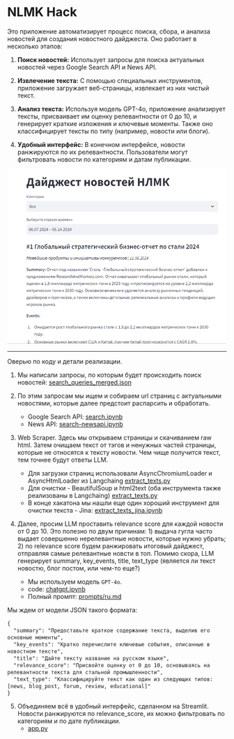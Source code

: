 # NLMK Hack

Это приложение автоматизирует процесс поиска, сбора, и анализа новостей для создания новостного дайджеста. Оно работает в несколько этапов:

1. **Поиск новостей:** Использует запросы для поиска актуальных новостей через Google Search API и News API.
   
2. **Извлечение текста:** С помощью специальных инструментов, приложение загружает веб-страницы, извлекает из них чистый текст.

3. **Анализ текста:** Используя модель GPT-4o, приложение анализирует тексты, присваивает им оценку релевантности от 0 до 10, и генерирует краткие изложения и ключевые моменты. Также оно классифицирует тексты по типу (например, новости или блоги).

4. **Удобный интерфейс:** В конечном интерфейсе, новости ранжируются по их релевантности. Пользователи могут фильтровать новости по категориям и датам публикации.


![.github/demo.png](.github/demo.png)

---

Оверью по коду и детали реализации.


1. Мы написали запросы, по которым будет происходить поиск новостей: [search_queries_merged.json](queries/search_queries_merged.json)


2. По этим запросам мы ищем и собираем url страниц с актуальными новостями, которые далее предстоит распарсить и обработать.
    - Google Search API: [search.ipynb](search.ipynb)
    - News API: [search-newsapi.ipynb](search-newsapi.ipynb)


3. Web Scraper. Здесь мы открываем страницы и скачиванием raw html. Затем очищаем текст от тэгов и ненужных частей страницы, которые не относятся к тексту новости. Чем чище получится текст, тем точнее будут ответы LLM.
    - Для загрузки страниц использовали AsyncChromiumLoader и AsyncHtmlLoader из Langchaing [extract_texts.py](extract_texts.py)
    - Для очистки - BeautifulSoup и html2text (оба инструмента также реализованы в Langchaing) [extract_texts.py](extract_texts.py)
    - В конце хакатона мы нашли еще один хороший инструмент для очистки текста - Jina: [extract_texts_jina.ipynb](extract_texts_jina.ipynb)


4. Далее, просим LLM проставить relevance score для каждой новости от 0 до 10. Это полезно по двум причинам: 1) выдача гугла часто выдает совершенно нерелевантные новости, которые нужно убрать; 2) по relevance score будем ранжировать итоговый дайджест, отправляя самые релевантные новсти в топ. Помимо скора, LLM генерирует summary, key_events, title, text_type (является ли текст новостю, блог постом, или чем-то еще?)
    - Мы используем модель `GPT-4o`.
    - code: [chatgpt.ipynb](chatgpt.ipynb)
    - Полный промпт: [prompts/ru.md](prompts/ru.md)

Мы ждем от модели JSON такого формата:
```
{
  "summary": "Предоставьте краткое содержание текста, выделив его основные моменты",
  "key_events": "Кратко перечислите ключевые события, описанные в новостном тексте",
  "title": "Дайте тексту название на русском языке",
  "relevance_score": "Присвойте оценку от 0 до 10, основываясь на релевантности текста для стальной промышленности",
  "text_type": "Классифицируйте текст как один из следующих типов: [news, blog_post, forum, review, educational]"
}
```


5. Объединяем всё в удобный интерфейс, сделанном на Streamlit. Новости ранжируются по relevance_score, их можно фильтровать по категориям и по дате публикации.
    - [app.py](app.py)

